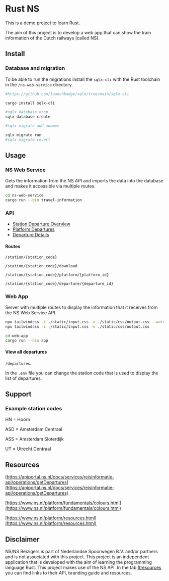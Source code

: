 # Rust NS

This is a demo project to learn Rust.

The aim of this project is to develop a web app that can show the train information of the Dutch railways (called NS).

## Install

### Database and migration

To be able to run the migrations install the ``sqlx-cli`` with the Rust toolchain in the ``/ns-web-service`` directory.

```bash
#https://github.com/launchbadge/sqlx/tree/main/sqlx-cli

cargo install sqlx-cli

#sqlx database drop
sqlx database create

#sqlx migrate add <name>

sqlx migrate run
#sqlx migrate revert
```

## Usage

### NS Web Service

Gets the information from the NS API and imports the data into the database and makes it accessible via multiple routes.

```bash
cd ns-web-service
cargo run --bin travel-information
```

### API

- [Station Departure Overview](docs/api/station.md)
- [Platform Departures](docs/api/platform.md)
- [Departure Details](docs/api/departure.md)

#### Routes

``/station/{station_code}``

``/station/{station_code}/download``

``/station/{station_code}/platform/{platform_id}``

``/station/{station_code}/departure/{departure_id}``

### Web App

Server with multiple routes to display the information that it receives from the NS Web Service API.

```bash
npx tailwindcss -i ./static/input.css -o ./static/css/output.css --watch # for development
npx tailwindcss -i ./static/input.css -o ./static/css/output.css
```

```bash
cd web-app
cargo run --bin app
```

#### View all departures

``/departures``.

In the ``.env`` file you can change the station code that is used to display the list of departures.

## Support

### Example station codes

HN = Hoorn

ASD = Amsterdam Centraal

ASS = Amsterdam Sloterdijk

UT = Utrecht Centraal

## Resources

[https://apiportal.ns.nl/docs/services/reisinformatie-api/operations/getDepartures](https://apiportal.ns.nl/docs/services/reisinformatie-api/operations/getDepartures)

[https://www.ns.nl/platform/fundamentals/colours.html](https://www.ns.nl/platform/fundamentals/colours.html)

[https://www.ns.nl/platform/resources.html](https://www.ns.nl/platform/resources.html)

## Disclaimer

NS/NS Reizigers is part of Nederlandse Spoorwegen B.V. and/or partners and is not associated with this project. This project is an independent application that is developed with the aim of learning the programming language Rust. This project makes use of the NS API. In the tab [#resources](#resources) you can find links to their API, branding guide and resources.
